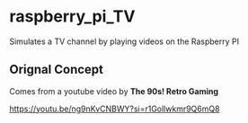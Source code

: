 # raspberry_pi_TV
Simulates a TV channel by playing videos on the Raspberry PI


## Orignal Concept

Comes from a youtube video by **The 90s! Retro Gaming**

https://youtu.be/ng9nKvCNBWY?si=r1Gollwkmr9Q6mQ8